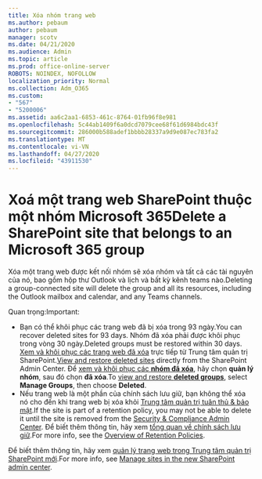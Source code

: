 ```yaml
---
title: Xóa nhóm trang web
ms.author: pebaum
author: pebaum
manager: scotv
ms.date: 04/21/2020
ms.audience: Admin
ms.topic: article
ms.prod: office-online-server
ROBOTS: NOINDEX, NOFOLLOW
localization_priority: Normal
ms.collection: Adm_O365
ms.custom:
- "567"
- "5200006"
ms.assetid: aa6c2aa1-6853-461c-8764-01fb96f8e981
ms.openlocfilehash: 5c44ab1409f6a0dcd7079cee68f61d6984bdc43f
ms.sourcegitcommit: 286000b588adef1bbbb28337a9d9e087ec783fa2
ms.translationtype: MT
ms.contentlocale: vi-VN
ms.lasthandoff: 04/27/2020
ms.locfileid: "43911530"
---
```

# <a name="delete-a-sharepoint-site-that-belongs-to-an-microsoft-365-group"></a><span data-ttu-id="20e46-102">Xoá một trang web SharePoint thuộc một nhóm Microsoft 365</span><span class="sxs-lookup"><span data-stu-id="20e46-102">Delete a SharePoint site that belongs to an Microsoft 365 group</span></span>

<span data-ttu-id="20e46-103">Xóa một trang web được kết nối nhóm sẽ xóa nhóm và tất cả các tài nguyên của nó, bao gồm hộp thư Outlook và lịch và bất kỳ kênh teams nào.</span><span class="sxs-lookup"><span data-stu-id="20e46-103">Deleting a group-connected site will delete the group and all its resources, including the Outlook mailbox and calendar, and any Teams channels.</span></span>
  
<span data-ttu-id="20e46-104">Quan trọng:</span><span class="sxs-lookup"><span data-stu-id="20e46-104">Important:</span></span>

- <span data-ttu-id="20e46-105">Bạn có thể khôi phục các trang web đã bị xóa trong 93 ngày.</span><span class="sxs-lookup"><span data-stu-id="20e46-105">You can recover deleted sites for 93 days.</span></span> <span data-ttu-id="20e46-106">Nhóm đã xóa phải được khôi phục trong vòng 30 ngày.</span><span class="sxs-lookup"><span data-stu-id="20e46-106">Deleted groups must be restored within 30 days.</span></span> <span data-ttu-id="20e46-107">[Xem và khôi phục các trang web đã xóa](https://admin.microsoft.com/sharepoint?page=recyclebin&modern=true) trực tiếp từ Trung tâm quản trị SharePoint.</span><span class="sxs-lookup"><span data-stu-id="20e46-107">[View and restore deleted sites](https://admin.microsoft.com/sharepoint?page=recyclebin&modern=true) directly from the SharePoint Admin Center.</span></span> <span data-ttu-id="20e46-108">Để [xem và khôi phục các **nhóm đã xóa**](https://outlook.office.com/people/group/deleted), hãy chọn **quản lý nhóm**, sau đó chọn **đã xóa**.</span><span class="sxs-lookup"><span data-stu-id="20e46-108">To [view and restore **deleted groups**](https://outlook.office.com/people/group/deleted), select **Manage Groups**, then choose **Deleted**.</span></span>
- <span data-ttu-id="20e46-109">Nếu trang web là một phần của chính sách lưu giữ, bạn không thể xóa nó cho đến khi trang web bị xóa khỏi [Trung tâm quản trị tuân thủ & bảo mật](https://protection.office.com/?rfr=AdminCenter#/retention).</span><span class="sxs-lookup"><span data-stu-id="20e46-109">If the site is part of a retention policy, you may not be able to delete it until the site is removed from the [Security & Compliance Admin Center](https://protection.office.com/?rfr=AdminCenter#/retention).</span></span> <span data-ttu-id="20e46-110">Để biết thêm thông tin, hãy xem [tổng quan về chính sách lưu giữ](https://docs.microsoft.com/office365/securitycompliance/retention-policies#content-in-onedrive-accounts-and-sharepoint-sites).</span><span class="sxs-lookup"><span data-stu-id="20e46-110">For more info, see the [Overview of Retention Policies](https://docs.microsoft.com/office365/securitycompliance/retention-policies#content-in-onedrive-accounts-and-sharepoint-sites).</span></span>
  
<span data-ttu-id="20e46-111">Để biết thêm thông tin, hãy xem [quản lý trang web trong Trung tâm quản trị SharePoint mới](https://docs.microsoft.com/sharepoint/manage-sites-in-new-admin-center).</span><span class="sxs-lookup"><span data-stu-id="20e46-111">For more info, see [Manage sites in the new SharePoint admin center](https://docs.microsoft.com/sharepoint/manage-sites-in-new-admin-center).</span></span>
